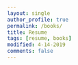 ```yaml
---
layout: single
author_profile: true
permalink: /books/
title: Resume
tags: [resume, books]
modified: 4-14-2019
comments: false
---
```





